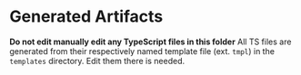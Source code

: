 # Generated Artifacts

**Do not edit manually edit any TypeScript files in this folder** All TS files are generated from their respectively named template file (ext. `tmpl`) in the `templates` directory. Edit them there is needed.
